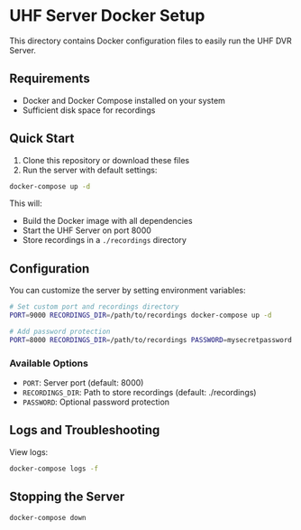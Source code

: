 # UHF Server Docker Setup

This directory contains Docker configuration files to easily run the UHF DVR Server.

## Requirements

- Docker and Docker Compose installed on your system
- Sufficient disk space for recordings

## Quick Start

1. Clone this repository or download these files
2. Run the server with default settings:

```bash
docker-compose up -d
```

This will:
- Build the Docker image with all dependencies
- Start the UHF Server on port 8000
- Store recordings in a `./recordings` directory

## Configuration

You can customize the server by setting environment variables:

```bash
# Set custom port and recordings directory
PORT=9000 RECORDINGS_DIR=/path/to/recordings docker-compose up -d

# Add password protection
PORT=8000 RECORDINGS_DIR=/path/to/recordings PASSWORD=mysecretpassword docker-compose up -d
```

### Available Options

- `PORT`: Server port (default: 8000)
- `RECORDINGS_DIR`: Path to store recordings (default: ./recordings)
- `PASSWORD`: Optional password protection


## Logs and Troubleshooting

View logs:
```bash
docker-compose logs -f
```

## Stopping the Server

```bash
docker-compose down
```
